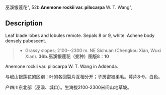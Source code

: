 巫溪银莲花",
52b.**Anemone rockii var. pilocarpa** W. T. Wang",

## Description
Leaf blade lobes and lobules remote. Sepals 8 or 9, white. Achene body densely pubescent.

> * Grassy slopes; 2100--2300 m. NE Sichuan (Chengkou Xian, Wuxi Xian).
**36b.巫溪银莲花（变种）图版8：10**

Anemone rockii var. pilocarpa W. T. Wang in Addenda.

与岷山银莲花的区别：叶的各回裂片互相分开；子房密被柔毛。萼片8-9，白色。

产四川东北部（巫溪、城口）。生海拔2100-2300米间山地草坡。
